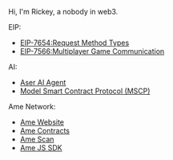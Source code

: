 Hi, I'm Rickey, a nobody in web3.

EIP:
- [EIP-7654:Request Method Types](https://eips.ethereum.org/EIPS/eip-7654)   
- [EIP-7566:Multiplayer Game Communication](https://eips.ethereum.org/EIPS/eip-7566)  

AI:
- [Aser AI Agent](https://github.com/AmeNetwork/aser)  
- [Model Smart Contract Protocol (MSCP)](https://github.com/AmeNetwork/Model-Smart-Contract-Protocol)

Ame Network:
- [Ame Website](https://ame.network/)
- [Ame Contracts](https://github.com/AmeNetwork/ame-component)
- [Ame Scan](https://scan.ame.network/)
- [Ame JS SDK](https://github.com/AmeNetwork/ame-sdk)










